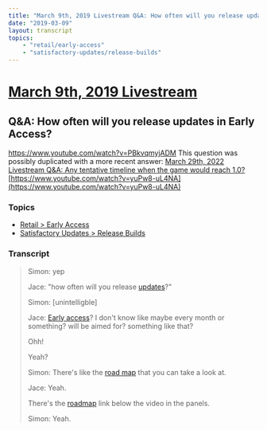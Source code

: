 ```yaml
---
title: "March 9th, 2019 Livestream Q&A: How often will you release updates in Early Access?"
date: "2019-03-09"
layout: transcript
topics:
    - "retail/early-access"
    - "satisfactory-updates/release-builds"
---
```

# [March 9th, 2019 Livestream](../2019-03-09.md)
## Q&A: How often will you release updates in Early Access?
https://www.youtube.com/watch?v=PBkvqmyjADM
This question was possibly duplicated with a more recent answer: [March 29th, 2022 Livestream Q&A: Any tentative timeline when the game would reach 1.0?](./yt-yuPw8-uL4NA.md) [https://www.youtube.com/watch?v=yuPw8-uL4NA](https://www.youtube.com/watch?v=yuPw8-uL4NA)


### Topics
* [Retail > Early Access](../topics/retail/early-access.md)
* [Satisfactory Updates > Release Builds](../topics/satisfactory-updates/release-builds.md)

### Transcript

> Simon: yep
>
> Jace: "how often will you release [updates](../topics/satisfactory-updates.md)?"
>
> Simon: [unintelligble]
>
> Jace: [Early access](../topics/retail/early-access.md)? I don't know like maybe every month or something? will be aimed for? something like that?
>
> Ohh!
>
> Yeah?
>
> Simon: There's like the [road map](../topics/features/roadmap.md) that you can take a look at.
>
> Jace: Yeah.
>
> There's the [roadmap](../topics/features/roadmap.md) link below the video in the panels.
>
> Simon: Yeah.
